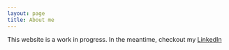 ```yaml
---
layout: page
title: About me
---
```


This website is a work in progress. In the meantime, checkout my [LinkedIn](https://www.linkedin.com/in/troysaltiel/)

